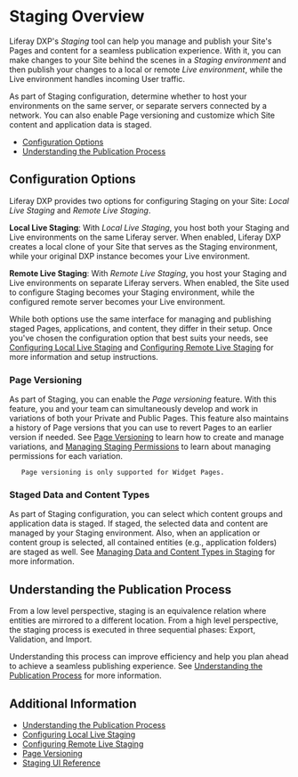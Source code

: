 # Staging Overview

Liferay DXP's *Staging* tool can help you manage and publish your Site's Pages and content for a seamless publication experience. With it, you can make changes to your Site behind the scenes in a *Staging environment* and then publish your changes to a local or remote *Live environment*, while the Live environment handles incoming User traffic.

As part of Staging configuration, determine whether to host your environments on the same server, or separate servers connected by a network. You can also enable Page versioning and customize which Site content and application data is staged.

* [Configuration Options](#staging-configuration-options)
* [Understanding the Publication Process](#understanding-the-publication-process)

## Configuration Options

Liferay DXP provides two options for configuring Staging on your Site: *Local Live Staging* and *Remote Live Staging*.

**Local Live Staging**: With *Local Live Staging*, you host both your Staging and Live environments on the same Liferay server. When enabled, Liferay DXP creates a local clone of your Site that serves as the Staging environment, while your original DXP instance becomes your Live environment.

**Remote Live Staging**: With *Remote Live Staging*, you host your Staging and Live environments on separate Liferay servers. When enabled, the Site used to configure Staging becomes your Staging environment, while the configured <!--w/c--> remote server becomes your Live environment.

While both options use the same interface for managing and publishing staged Pages, applications, and content, they differ in their setup. Once you've chosen the configuration option that best suits your needs, see [Configuring Local Live Staging](./configuring-local-live-staging.md) and [Configuring Remote Live Staging](./configuring-remote-live-staging.md) for more information and setup instructions.

### Page Versioning

As part of Staging, you can enable the *Page versioning* feature. With this feature, you and your team can simultaneously develop and work in variations of both your Private and Public Pages. This feature also maintains a history of Page versions that you can use to revert Pages to an earlier version if needed. See [Page Versioning](./page-versioning.md) to learn how to create and manage variations, and [Managing Staging Permissions](./managing-staging-permissions.md) to learn about managing permissions for each variation.

```note::
   Page versioning is only supported for Widget Pages.
```

### Staged Data and Content Types

As part of Staging configuration, you can select which content groups and application data is staged. If staged, the selected data and content are managed by your Staging environment. Also, when an application or content group is selected, all contained entities (e.g., application folders) are staged as well. See [Managing Data and Content Types in Staging](./managing-data-and-content-types-in-staging.md) for more information.

## Understanding the Publication Process

From a low level perspective, staging is an equivalence relation where entities are mirrored to a different location. From a high level perspective, the staging process is executed in three sequential phases: Export, Validation, and Import.

Understanding this process can improve efficiency and help you plan ahead to achieve a seamless publishing experience. See [Understanding the Publication Process](./understanding-the-publication-process.md) for more information.

## Additional Information

* [Understanding the Publication Process](./understanding-the-publication-process.md)
* [Configuring Local Live Staging](./configuring-local-live-staging.md)
* [Configuring Remote Live Staging](./configuring-remote-live-staging.md)
* [Page Versioning](./page-versioning.md)
* [Staging UI Reference](./staging-ui-reference.md)
